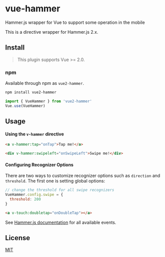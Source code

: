 # vue-hammer

Hammer.js wrapper for Vue to support some operation in the mobile

This is a directive wrapper for Hammer.js 2.x.

## Install

> This plugin supports Vue >= 2.0.

### npm

Available through npm as `vue2-hammer`.

```bash
npm install vue2-hammer
```

```Javascript
import { VueHammer } from 'vue2-hammer'
Vue.use(VueHammer)
```

## Usage

#### Using the `v-hammer` directive

``` html
<a v-hammer:tap="onTap">Tap me!</a>

<div v-hammer:swipeleft="onSwipeLeft">Swipe me!</div>
```

#### Configuring Recognizer Options

There are two ways to customize recognizer options such as `direction` and `threshold`. The first one is setting global options:

``` js
// change the threshold for all swipe recognizers
VueHammer.config.swipe = {
  threshold: 200
}
```

``` html
<a v-touch:doubletap="onDoubleTap"></a>
```

See [Hammer.js documentation](http://hammerjs.github.io/getting-started/) for all available events.

## License

[MIT](http://opensource.org/licenses/MIT)
